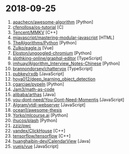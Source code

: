 # 2018-09-25

1. [apachecn/awesome-algorithm](https://github.com/apachecn/awesome-algorithm "Leetcode 题解 (跟随思路一步一步撸出代码) 及经典算法实现") [Python]
2. [cfenollosa/os-tutorial](https://github.com/cfenollosa/os-tutorial "How to create an OS from scratch") [C]
3. [Tencent/MMKV](https://github.com/Tencent/MMKV "An efficient, small mobile key-value storage framework developed by WeChat. Works on iOS and Android.") [C++]
4. [mjavascript/mastering-modular-javascript](https://github.com/mjavascript/mastering-modular-javascript "📦 Module thinking, principles, design patterns and best practices.") [HTML]
5. [TheAlgorithms/Python](https://github.com/TheAlgorithms/Python "All Algorithms implemented in Python") [Python]
6. [Zulko/eagle.js](https://github.com/Zulko/eagle.js "A hackable slideshow framework built with Vue.js") [Vue]
7. [Eloston/ungoogled-chromium](https://github.com/Eloston/ungoogled-chromium "Modifications to Google Chromium for removing Google integration and enhancing privacy, control, and transparency") [Python]
8. [slothking-online/graphql-editor](https://github.com/slothking-online/graphql-editor "GraphQL editor - visual node editor for GraphQL") [TypeScript]
9. [imhuay/Algorithm_Interview_Notes-Chinese](https://github.com/imhuay/Algorithm_Interview_Notes-Chinese "2018/2019/校招/春招/秋招/算法/机器学习(Machine Learning)/深度学习(Deep Learning)/自然语言处理(NLP)/C/C++/Python/面试笔记") [Python]
10. [brannondorsey/chattervox](https://github.com/brannondorsey/chattervox "📡 An AX.25 packet radio chat protocol with support for digital signatures and binary compression. Like IRC over radio waves. 〰") [TypeScript]
11. [pubkey/rxdb](https://github.com/pubkey/rxdb "💻 📱 A realtime Database for the Web") [JavaScript]
12. [hoya012/deep_learning_object_detection](https://github.com/hoya012/deep_learning_object_detection "A paper list of object detection using deep learning.") 
13. [cgarciae/pypeln](https://github.com/cgarciae/pypeln "Concurrent data pipelines made easy") [Python]
14. [Jam3/math-as-code](https://github.com/Jam3/math-as-code "a cheat-sheet for mathematical notation in code form") 
15. [alibaba/arthas](https://github.com/alibaba/arthas "Alibaba Java Diagnostic Tool Arthas/Alibaba Java诊断利器Arthas") [Java]
16. [you-dont-need/You-Dont-Need-Momentjs](https://github.com/you-dont-need/You-Dont-Need-Momentjs "List of date-fns or native functions which you can use to replace moment.js + ESLint Plugin") [JavaScript]
17. [Algram/ytdl-webserver](https://github.com/Algram/ytdl-webserver "📻 Webserver for downloading youtube videos. Ready for docker.") [JavaScript]
18. [ocean1/awesome-thesis](https://github.com/ocean1/awesome-thesis "A curated list of practical tips and tricks to help you achieve an awesome CS master thesis [WIP] - contributions are welcome") 
19. [Yorko/mlcourse.ai](https://github.com/Yorko/mlcourse.ai "Open Machine Learning course mlcourse.ai, both in English and Russian") [Python]
20. [ihucos/plash](https://github.com/ihucos/plash "Build and run Containers") [Python]
21. [zziz/pwc](https://github.com/zziz/pwc "Papers with code. Sorted by stars. Updated weekly.") 
22. [yandex/ClickHouse](https://github.com/yandex/ClickHouse "ClickHouse is a free analytic DBMS for big data.") [C++]
23. [tensorflow/tensorflow](https://github.com/tensorflow/tensorflow "An Open Source Machine Learning Framework for Everyone") [C++]
24. [huanghaibin-dev/CalendarView](https://github.com/huanghaibin-dev/CalendarView "Android上一个优雅、万能自定义UI、支持周视图、自定义周起始、性能高效的日历控件，支持热插拔实现的UI定制！支持标记、自定义颜色、农历、自定义月视图各种显示模式等。Canvas绘制，速度快、占用内存低，你真的想不到日历居然还可以如此优雅！An elegant, highly customized and high-performance Calendar Widget on Android.") [Java]
25. [vuejs/vue](https://github.com/vuejs/vue "🖖 A progressive, incrementally-adoptable JavaScript framework for building UI on the web.") [JavaScript]
